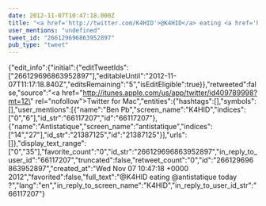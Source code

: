 ```yaml
---
date: 2012-11-07T10:47:18.000Z
title: "<a href='http://twitter.com/K4HID'>@K4HID</a> eating <a href='http://twitter.com/antistatique'>@antistatique</a> today ?″"
user_mentions: "undefined"
tweet_id: "266129696863952897"
pub_type: "tweet"
---
```

{"edit_info":{"initial":{"editTweetIds":["266129696863952897"],"editableUntil":"2012-11-07T11:17:18.840Z","editsRemaining":"5","isEditEligible":true}},"retweeted":false,"source":"<a href=\"http://itunes.apple.com/us/app/twitter/id409789998?mt=12\" rel=\"nofollow\">Twitter for Mac</a>","entities":{"hashtags":[],"symbols":[],"user_mentions":[{"name":"Ben Pb","screen_name":"K4HID","indices":["0","6"],"id_str":"66117207","id":"66117207"},{"name":"Antistatique","screen_name":"antistatique","indices":["14","27"],"id_str":"21387125","id":"21387125"}],"urls":[]},"display_text_range":["0","35"],"favorite_count":"0","id_str":"266129696863952897","in_reply_to_user_id":"66117207","truncated":false,"retweet_count":"0","id":"266129696863952897","created_at":"Wed Nov 07 10:47:18 +0000 2012","favorited":false,"full_text":"@K4HID eating @antistatique today ?","lang":"en","in_reply_to_screen_name":"K4HID","in_reply_to_user_id_str":"66117207"}
